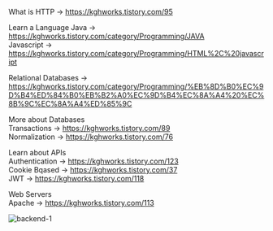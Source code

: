 
What is HTTP -> https://kghworks.tistory.com/95  
  
Learn a Language
Java -> https://kghworks.tistory.com/category/Programming/JAVA  
Javascript -> https://kghworks.tistory.com/category/Programming/HTML%2C%20javascript

Relational Databases -> https://kghworks.tistory.com/category/Programming/%EB%8D%B0%EC%9D%B4%ED%84%B0%EB%B2%A0%EC%9D%B4%EC%8A%A4%20%EC%8B%9C%EC%8A%A4%ED%85%9C  

More about Databases  
Transactions -> https://kghworks.tistory.com/89  
Normalization -> https://kghworks.tistory.com/76  

Learn about APIs  
Authentication -> https://kghworks.tistory.com/123  
Cookie Bqased -> https://kghworks.tistory.com/37  
JWT -> https://kghworks.tistory.com/118  
  
Web Servers  
Apache -> https://kghworks.tistory.com/113  
  
  
![backend-1](https://user-images.githubusercontent.com/53042858/228156594-5d49f42f-0c1e-4aff-95d8-1e73e56c1299.png)


